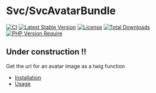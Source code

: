 # Svc/SvcAvatarBundle

[![CI](https://github.com/Sven-Ve/svc-avatar-bundle/actions/workflows/ci.yml/badge.svg)](https://github.com/Sven-Ve/svc-avatar-bundle/actions/workflows/ci.yml) 
[![Latest Stable Version](https://poser.pugx.org/svc/avatar-bundle/v)](https://packagist.org/packages/svc/avatar-bundle) 
[![License](https://poser.pugx.org/svc/avatar-bundle/license)](https://packagist.org/packages/svc/avatar-bundle) 
[![Total Downloads](https://poser.pugx.org/svc/avatar-bundle/downloads)](https://packagist.org/packages/svc/avatar-bundle)
[![PHP Version Require](http://poser.pugx.org/svc/avatar-bundle/require/php)](https://packagist.org/packages/svc/avatar-bundle)

## Under construction !!

Get the url for an avatar image as a twig function


* [Installation](docs/installation.md)
* [Usage](docs/usage.md)
